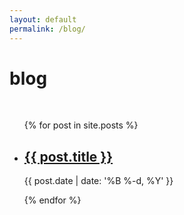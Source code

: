 ```yaml
---
layout: default
permalink: /blog/
---
```


<div class="header-bar">
    <h1>blog</h1>
    <br/>
</div>

<ul class="post-list">
    {% for post in site.posts %}
    <li>
        <h2><a class="poem-title" href="{{ post.url | prepend: site.baseurl }}">{{ post.title }}</a></h2>
        <p class="post-meta">{{ post.date | date: '%B %-d, %Y' }}</p>
    </li>
    {% endfor %}
</ul>